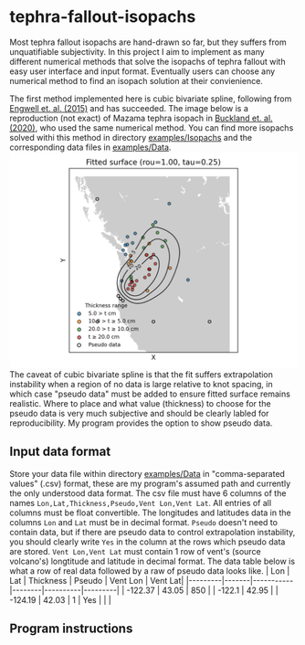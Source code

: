 # tephra-fallout-isopachs
  Most tephra fallout isopachs are hand-drawn so far, but they suffers from unquatifiable subjectivity. 
  In this project I aim to implement as many different numerical methods that solve the isopachs of tephra fallout with easy user interface and input format. Eventually users can choose any numerical method to find an isopach solution at their convienience. 
  
  The first method implemented here is cubic bivariate spline, following from [Engwell et. al. (2015)](https://link.springer.com/article/10.1007/s00445-015-0942-y) and has succeeded. The image below is a reproduction (not exact) of Mazama tephra isopach in [Buckland et. al. (2020)](https://link.springer.com/article/10.1007/s00445-020-1362-1), who used the same numerical method. You can find more isopachs solved withi this method in directory [examples/Isopachs](./examples/Isopachs/) and the corresponding data files in [examples/Data](./examples/Data/). 
![alt text](https://github.com/siyulai21/tephra-fallout-isopachs/blob/main/examples/Isopachs/Mazama_tephra.png)
  The caveat of cubic bivariate spline is that the fit suffers extrapolation instability when a region of no data is large relative to knot spacing, in which case "pseudo data" must be added to ensure fitted surface remains realistic. Where to place and what value (thickness) to choose for the pseudo data is very much subjective and should be clearly labled for reproducibility. My program provides the option to show pseudo data.
## Input data format
  Store your data file within directory [examples/Data](./examples/Data/) in "comma-separated values" (.csv) format, these are my program's assumed path and currently the only understood data format. The csv file must have 6 columns of the names ```Lon,Lat,Thickness,Pseudo,Vent Lon,Vent Lat```. All entries of all columns must be float convertible. The longitudes and latitudes data in the columns ```Lon``` and ```Lat``` must be in decimal format. ```Pseudo``` doesn't need to contain data, but if there are pseudo data to control extrapolation instability, you should clearly write ```Yes``` in the column at the rows which pseudo data are stored. ```Vent Lon,Vent Lat``` must contain 1 row of vent's (source volcano's) longtitude and latitude in decimal format. The data table below is what a row of real data followed by a raw of pseudo data looks like. 
  | Lon     | Lat   | Thickness | Pseudo | Vent Lon | Vent Lat|
  |---------|-------|-----------|--------|----------|---------|
  | -122.37 | 43.05 | 850       |        | -122.1   | 42.95   |
  | -124.19 | 42.03 | 1         | Yes    |          |         |
## Program instructions
